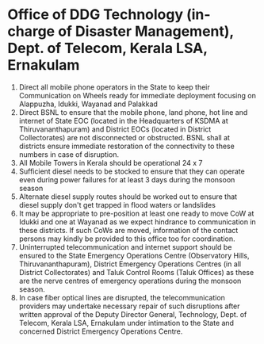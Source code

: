 # Office of DDG Technology \(in-charge of Disaster Management\), Dept. of Telecom, Kerala LSA, Ernakulam

1.  Direct all mobile phone operators in the State to keep their Communication on Wheels ready for immediate deployment focusing on Alappuzha, Idukki, Wayanad and Palakkad
2.  Direct BSNL to ensure that the mobile phone, land phone, hot line and internet of State EOC \(located in the Headquarters of KSDMA at Thiruvananthapuram\) and District EOCs \(located in District Collectorates\) are not disconnected or obstructed. BSNL shall at districts ensure immediate restoration of the connectivity to these numbers in case of disruption.
3.  All Mobile Towers in Kerala should be operational 24 x 7
4.  Sufficient diesel needs to be stocked to ensure that they can operate even during power failures for at least 3 days during the monsoon season
5.  Alternate diesel supply routes should be worked out to ensure that diesel supply don't get trapped in flood waters or landslides
6.  It may be appropriate to pre-position at least one ready to move CoW at Idukki and one at Wayanad as we expect hindrance to communication in these districts. If such CoWs are moved, information of the contact persons may kindly be provided to this office too for coordination.
7.  Uninterrupted telecommunication and internet support should be ensured to the State Emergency Operations Centre \(Observatory Hills, Thiruvananthapuram\), District Emergency Operations Centres \(in all District Collectorates\) and Taluk Control Rooms \(Taluk Offices\) as these are the nerve centres of emergency operations during the monsoon season.
8.  In case fiber optical lines are disrupted, the telecommunication providers may undertake necessary repair of such disruptions after written approval of the Deputy Director General, Technology, Dept. of Telecom, Kerala LSA, Ernakulam under intimation to the State and concerned District Emergency Operations Centre.

 

